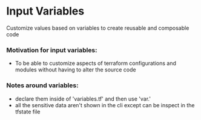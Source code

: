 # Input Variables
Customize values based on variables to create reusable and composable code

### Motivation for input variables:
- To be able to customize aspects of terraform configurations and modules without having to alter the source code

### Notes around variables:
- declare them inside of 'variables.tf' and then use 'var.<name>'
- all the sensitive data aren't shown in the cli except can be inspect in the tfstate file
